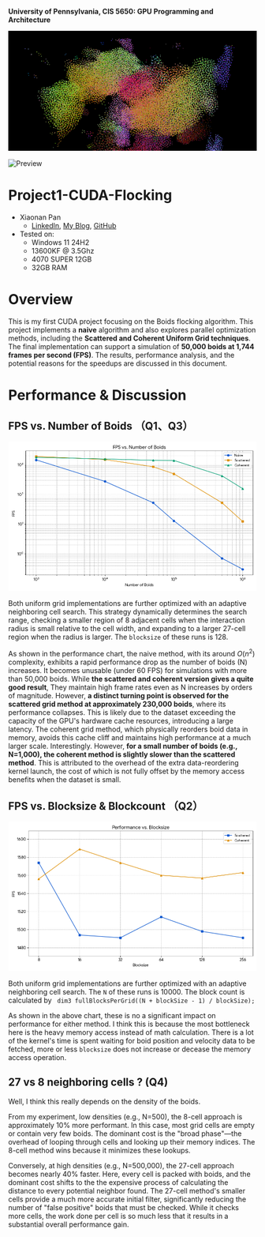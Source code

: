 **University of Pennsylvania, CIS 5650: GPU Programming and Architecture**

![static image](images/cis5650_boids_VxUVwdcb4n.png)

![Preview](images/cis5650_boids_sL8pwY9mqT.gif)



# Project1-CUDA-Flocking 

* Xiaonan Pan
  * [LinkedIn](https://www.linkedin.com/in/xiaonan-pan-9b0b0b1a7), [My Blog](www.tsingloo.com), [GitHub](https://github.com/TsingLoo)
* Tested on: 
  * Windows 11 24H2
  * 13600KF @ 3.5Ghz
  * 4070 SUPER 12GB
  * 32GB RAM

# Overview

This is my first CUDA project focusing on the Boids flocking algorithm. This project implements a **naive** algorithm and also explores parallel optimization methods, including the **Scattered and Coherent Uniform Grid techniques**. The final implementation can support a simulation of **50,000 boids at 1,744 frames per second (FPS)**. The results, performance analysis, and the potential reasons for the speedups are discussed in this document.



# Performance  & Discussion

## FPS vs. Number of Boids （Q1、Q3）

![fps-method-#](images/linechart.png)

Both uniform grid implementations are further optimized with an adaptive neighboring cell search. This strategy dynamically determines the search range, checking a smaller region of 8 adjacent cells when the interaction radius is small relative to the cell width, and expanding to a larger 27-cell region when the radius is larger. The `blocksize` of these runs is 128. 

As shown in the performance chart, the naive method, with its around $O(n^2)$ complexity, exhibits a rapid performance drop as the number of boids (N) increases. It becomes unusable (under 60 FPS) for simulations with more than 50,000 boids. While **the scattered and coherent version gives a quite good result**,  They maintain high frame rates even as N increases by orders of magnitude. However, **a distinct turning point is observed for the scattered grid method at approximately 230,000 boids**, where its performance collapses. This is likely due to the dataset exceeding the capacity of the GPU's hardware cache resources, introducing a large latency.  The coherent grid method, which physically reorders boid data in memory, avoids this cache cliff and maintains high performance at a much larger scale. Interestingly. However, **for a small number of boids (e.g., N=1,000), the coherent method is slightly slower than the scattered method**. This is attributed to the overhead of the extra data-reordering kernel launch, the cost of which is not fully offset by the memory access benefits when the dataset is small.



## FPS vs. Blocksize & Blockcount （Q2）

![fps-method-#](images/blocksize.png)

Both uniform grid implementations are further optimized with an adaptive neighboring cell search. The `N` of these runs is 10000. The block count is calculated by ` dim3 fullBlocksPerGrid((N + blockSize - 1) / blockSize);`

As shown in the above chart, these is no a significant impact on performance for either method. I think this is because the most bottleneck here is the heavy memory access instead of math calculation. There is a lot of the kernel's time is spent waiting for boid position and velocity data to be fetched, more or less `blocksize` does not increase or decease the memory access operation.



## 27 vs 8 neighboring cells ? (Q4)

Well, I think this really depends on the density of the boids. 

From my experiment, low densities (e.g., N=500), the 8-cell approach is approximately 10% more performant. In this case, most grid cells are empty or contain very few boids. The dominant cost is the "broad phase"—the overhead of looping through cells and looking up their memory indices. The 8-cell method wins because it minimizes these lookups. 

Conversely, at high densities (e.g., N=500,000), the 27-cell approach becomes nearly 40% faster. Here, every cell is packed with boids, and the dominant cost shifts to the the expensive process of calculating the distance to every potential neighbor found. The 27-cell method's smaller cells provide a much more accurate initial filter, significantly reducing the number of "false positive" boids that must be checked. While it checks more cells, the work done per cell is so much less that it results in a substantial overall performance gain. 
